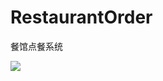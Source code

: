 # RestaurantOrder
餐馆点餐系统

<img  src="https://github.com/xvshu/RestaurantOrder/blob/master/doc/web_main.jpg">
